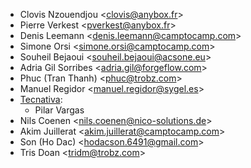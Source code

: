 - Clovis Nzouendjou \<<clovis@anybox.fr>\>
- Pierre Verkest \<<pverkest@anybox.fr>\>
- Denis Leemann \<<denis.leemann@camptocamp.com>\>
- Simone Orsi \<<simone.orsi@camptocamp.com>\>
- Souheil Bejaoui \<<souheil.bejaoui@acsone.eu>\>
- Adria Gil Sorribes \<<adria.gil@forgeflow.com>\>
- Phuc (Tran Thanh) \<<phuc@trobz.com>\>
- Manuel Regidor \<<manuel.regidor@sygel.es>\>
- [Tecnativa](https://www.tecnativa.com):
  - Pilar Vargas
- Nils Coenen \<<nils.coenen@nico-solutions.de>\>
- Akim Juillerat \<<akim.juillerat@camptocamp.com>\>
- Son (Ho Dac) \<<hodacson.6491@gmail.com>\>
- Tris Doan \<<tridm@trobz.com>\>
